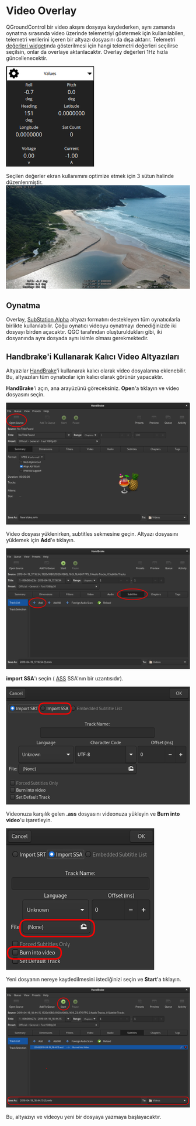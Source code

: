 # Video Overlay

QGroundControl bir video akışını dosyaya kaydederken, aynı zamanda oynatma sırasında video üzerinde telemetriyi göstermek için kullanılabilen, telemetri verilerini içeren bir altyazı dosyasını da dışa aktarır. Telemetri [değerleri widget](FlyView.md#values-telemetry)ında gösterilmesi için hangi telemetri değerleri seçilirse seçilsin, onlar da overlaye aktarılacaktır. Overlay değerleri 1Hz hızla güncellenecektir.

![Değerler Widgetı](../../assets/fly/overlay_widget.png)

Seçilen değerler ekran kullanımını optimize etmek için 3 sütun halinde düzenlenmiştir. ![İşlemde Overlay](../../assets/fly/overlay_capture.png)

## Oynatma

Overlay, [SubStation Alpha](https://en.wikipedia.org/wiki/SubStation_Alpha#Players_and_renderers) altyazı formatını destekleyen tüm oynatıcılarla birlikte kullanılabilir. Çoğu oynatıcı videoyu oynatmayı denediğinizde iki dosyayı birden açacaktır. QGC tarafından oluşturuldukları gibi, iki dosyanında aynı dosyada aynı isimle olması gerekmektedir.

## Handbrake'i Kullanarak Kalıcı Video Altyazıları

Altyazılar [HandBrake](https://handbrake.fr/)'i kullanarak kalıcı olarak video dosyalarına eklenebilir. Bu, altyazıları tüm oynatıcılar için kalıcı olarak görünür yapacaktır.

**HandBrake**'i açın, ana arayüzünü göreceksiniz. **Open**'a tıklayın ve video dosyasını seçin.

![video dosyasını nasıl açılacağını gösteren Handbrake Kullanıcı Arayüzü](../../assets/fly/videoOverlay/1-open.png)

Video dosyası yüklenirken, subtitles sekmesine geçin. Altyazı dosyasını yüklemek için **Add**'e tıklayın.

![altyazıların nasıl ekleneceğini gösteren Handbrake Kullanıcı Arayüzü ekran görüntüsü](../../assets/fly/videoOverlay/2-subtitles.png)

**import SSA**'ı seçin ( [ASS](https://en.wikipedia.org/wiki/SubStation_Alpha#Advanced_SubStation_Alpha) SSA'nın bir uzantısıdır).

![SSA dosyasını içe aktar](../../assets/fly/videoOverlay/3-ssa.png)

Videonuza karşılık gelen **.ass** dosyasını videonuza yükleyin ve **Burn into video**'u işaretleyin.

![yazma](../../assets/fly/videoOverlay/4-openandburn.png)

Yeni dosyanın nereye kaydedilmesini istediğinizi seçin ve **Start**'a tıklayın.

![Yeni bir dosya yazmaya başla](../../assets/fly/videoOverlay/5-start.png)

Bu, altyazıyı ve videoyu yeni bir dosyaya yazmaya başlayacaktır.